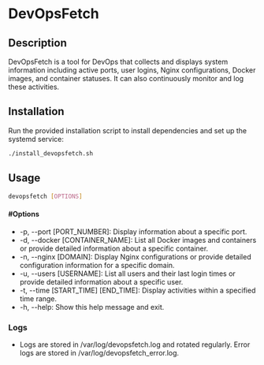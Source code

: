 # DevOpsFetch

## Description
DevOpsFetch is a tool for DevOps that collects and displays system information including active ports, user logins, Nginx configurations, Docker images, and container statuses. It can also continuously monitor and log these activities.

## Installation

Run the provided installation script to install dependencies and set up the systemd service:

```sh
./install_devopsfetch.sh
```

## Usage

```sh
devopsfetch [OPTIONS]
```

#### #Options

- -p, --port [PORT_NUMBER]: Display information about a specific port.
- -d, --docker [CONTAINER_NAME]: List all Docker images and containers or provide detailed information about a specific container.
- -n, --nginx [DOMAIN]: Display Nginx configurations or provide detailed configuration information for a specific domain.
- -u, --users [USERNAME]: List all users and their last login times or provide detailed information about a specific user.
- -t, --time [START_TIME] [END_TIME]: Display activities within a specified time range.
- -h, --help: Show this help message and exit.

### Logs

- Logs are stored in /var/log/devopsfetch.log and rotated regularly. Error logs are stored in /var/log/devopsfetch_error.log.